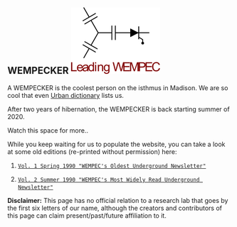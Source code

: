 ## WEMPECKER         ![image1](https://github.com/WEMPECKER/WEMPECKER/blob/master/leading_wempec.png)

A WEMPECKER is the coolest person on the isthmus in Madison. We are so cool that even [Urban dictionary](https://www.urbandictionary.com/define.php?term=wempecker) lists us.

After two years of hibernation, the WEMPECKER is back starting summer of 2020. 

Watch this space for more..

While you keep waiting for us to populate the website, you can take a look at some old editions (re-printed without permission) here:

1. [`Vol. 1 Spring 1990 "WEMPEC's Oldest Underground Newsletter"`](https://wempecker.com/WEMPECKER_v1.pdf)

2. [`Vol. 2 Summer 1990 "WEMPEC's Most Widely Read Underground Newsletter"`](https://wempecker.com/WEMPECKER_v2.pdf)




















**Disclaimer:** This page has no official relation to a research lab that goes by the first six letters of our name, although the creators and contributors of this page can claim present/past/future affiliation to it.
